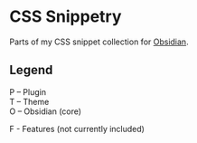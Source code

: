 # CSS Snippetry

Parts of my CSS snippet collection for [Obsidian](https://obsidian.md/).

## Legend

P – Plugin  
T – Theme  
O – Obsidian (core)  
  
F - Features (not currently included)  
